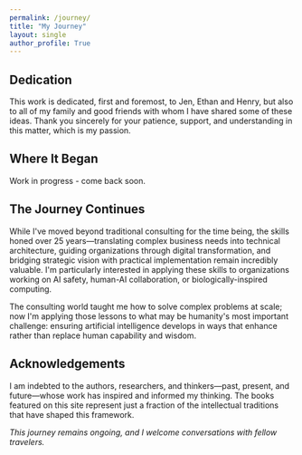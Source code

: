 ```yaml
---
permalink: /journey/
title: "My Journey"
layout: single
author_profile: True
---
```


## Dedication

This work is dedicated, first and foremost, to Jen, Ethan and Henry, but also to all of my family and good friends with whom I have shared some of these ideas. Thank you sincerely for your patience, support, and understanding in this matter, which is my passion.


## Where It Began

Work in progress - come back soon.

## The Journey Continues

While I've moved beyond traditional consulting for the time being, the skills honed over 25 years—translating complex business needs into technical architecture, guiding organizations through digital transformation, and bridging strategic vision with practical implementation remain incredibly valuable. I'm particularly interested in applying these skills to organizations working on AI safety, human-AI collaboration, or biologically-inspired computing.

The consulting world taught me how to solve complex problems at scale; now I'm applying those lessons to what may be humanity's most important challenge: ensuring artificial intelligence develops in ways that enhance rather than replace human capability and wisdom.

## Acknowledgements

I am indebted to the authors, researchers, and thinkers—past, present, and future—whose work has inspired and informed my thinking. The books featured on this site represent just a fraction of the intellectual traditions that have shaped this framework.

*This journey remains ongoing, and I welcome conversations with fellow travelers.*